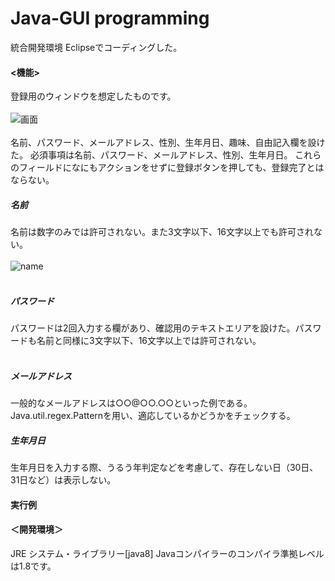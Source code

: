 # Java-GUI programming

統合開発環境 Eclipseでコーディングした。
#### <機能>
登録用のウィンドウを想定したものです。<br><br>
![画面](https://user-images.githubusercontent.com/106609749/171466418-a62f2687-5387-47a9-bd3e-f3fcb8ed98e6.png)
<br><br>
名前、パスワード、メールアドレス、性別、生年月日、趣味、自由記入欄を設けた。
必須事項は名前、パスワード、メールアドレス、性別、生年月日。
これらのフィールドになにもアクションをせずに登録ボタンを押しても、登録完了とはならない。

##### 名前
名前は数字のみでは許可されない。また3文字以下、16文字以上でも許可されない。<br><br>
![name](https://user-images.githubusercontent.com/106609749/171468195-8ff0a9ee-e1fc-49f4-8df4-ade8dfbde270.png)
<br><br>
##### パスワード
パスワードは2回入力する欄があり、確認用のテキストエリアを設けた。パスワードも名前と同様に3文字以下、16文字以上では許可されない。<br><br>

##### メールアドレス
一般的なメールアドレスは○○@○○.○○といった例である。
Java.util.regex.Patternを用い、適応しているかどうかをチェックする。

##### 生年月日
生年月日を入力する際、うるう年判定などを考慮して、存在しない日（30日、31日など）は表示しない。

#### 実行例


#### ＜開発環境＞
JRE システム・ライブラリー[java8]
Javaコンパイラーのコンパイラ準拠レベルは1.8です。

